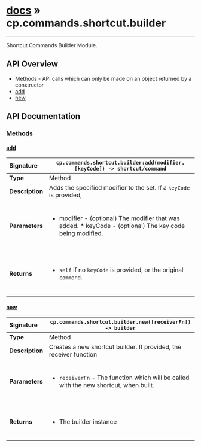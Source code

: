 # [docs](index.md) » cp.commands.shortcut.builder
---

Shortcut Commands Builder Module.

## API Overview
* Methods - API calls which can only be made on an object returned by a constructor
 * [add](#add)
 * [new](#new)

## API Documentation

### Methods

#### [add](#add)
| <span style="float: left;">**Signature**</span> | <span style="float: left;">`cp.commands.shortcut.builder:add(modifier, [keyCode]) -> shortcut/command` </span>                                                          |
| -----------------------------------------------------|---------------------------------------------------------------------------------------------------------|
| **Type**                                             | Method                                                                                         |
| **Description**                                      | Adds the specified modifier to the set. If a `keyCode` is provided,                                                                                         |
| **Parameters**                                       | <ul><br /><li>modifier - (optional) The modifier that was added. * keyCode - (optional) The key code being modified.</li><br /></ul>                                        |
| **Returns**                                          | <ul><br /><li><code>self</code> if no <code>keyCode</code> is provided, or the original <code>command</code>.</li><br /></ul>                                           |

#### [new](#new)
| <span style="float: left;">**Signature**</span> | <span style="float: left;">`cp.commands.shortcut.builder.new([receiverFn]) -> builder` </span>                                                          |
| -----------------------------------------------------|---------------------------------------------------------------------------------------------------------|
| **Type**                                             | Method                                                                                         |
| **Description**                                      | Creates a new shortcut builder. If provided, the receiver function                                                                                         |
| **Parameters**                                       | <ul><br /><li><code>receiverFn</code> - The function which will be called with the new shortcut, when built.</li><br /></ul>                                        |
| **Returns**                                          | <ul><br /><li>The builder instance</li><br /></ul>                                           |

